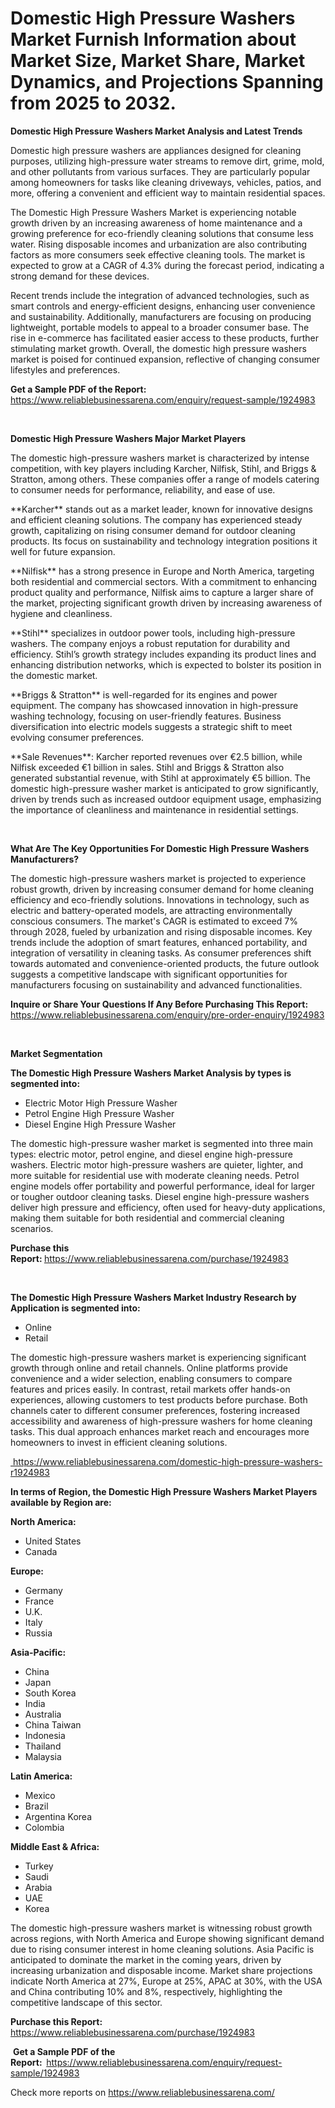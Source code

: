 <p><h1>Domestic High Pressure Washers Market Furnish Information about Market Size, Market Share, Market Dynamics, and Projections Spanning from 2025 to 2032.</h1></p><p><strong>Domestic High Pressure Washers Market Analysis and Latest Trends</strong></p>
<p><p>Domestic high pressure washers are appliances designed for cleaning purposes, utilizing high-pressure water streams to remove dirt, grime, mold, and other pollutants from various surfaces. They are particularly popular among homeowners for tasks like cleaning driveways, vehicles, patios, and more, offering a convenient and efficient way to maintain residential spaces.</p><p>The Domestic High Pressure Washers Market is experiencing notable growth driven by an increasing awareness of home maintenance and a growing preference for eco-friendly cleaning solutions that consume less water. Rising disposable incomes and urbanization are also contributing factors as more consumers seek effective cleaning tools. The market is expected to grow at a CAGR of 4.3% during the forecast period, indicating a strong demand for these devices.</p><p>Recent trends include the integration of advanced technologies, such as smart controls and energy-efficient designs, enhancing user convenience and sustainability. Additionally, manufacturers are focusing on producing lightweight, portable models to appeal to a broader consumer base. The rise in e-commerce has facilitated easier access to these products, further stimulating market growth. Overall, the domestic high pressure washers market is poised for continued expansion, reflective of changing consumer lifestyles and preferences.</p></p>
<p><strong>Get a Sample PDF of the Report:&nbsp;</strong> <a href="https://www.reliablebusinessarena.com/enquiry/request-sample/1924983?utm_campaign=3527&utm_medium=2&utm_source=Github&utm_content=ia&utm_term=28032025&utm_id=domestic-high-pressure-washers">https://www.reliablebusinessarena.com/enquiry/request-sample/1924983</a></p>
<p>&nbsp;</p>
<p><strong>Domestic High Pressure Washers Major Market Players</strong></p>
<p><p>The domestic high-pressure washers market is characterized by intense competition, with key players including Karcher, Nilfisk, Stihl, and Briggs & Stratton, among others. These companies offer a range of models catering to consumer needs for performance, reliability, and ease of use.</p><p>**Karcher** stands out as a market leader, known for innovative designs and efficient cleaning solutions. The company has experienced steady growth, capitalizing on rising consumer demand for outdoor cleaning products. Its focus on sustainability and technology integration positions it well for future expansion.</p><p>**Nilfisk** has a strong presence in Europe and North America, targeting both residential and commercial sectors. With a commitment to enhancing product quality and performance, Nilfisk aims to capture a larger share of the market, projecting significant growth driven by increasing awareness of hygiene and cleanliness.</p><p>**Stihl** specializes in outdoor power tools, including high-pressure washers. The company enjoys a robust reputation for durability and efficiency. Stihl’s growth strategy includes expanding its product lines and enhancing distribution networks, which is expected to bolster its position in the domestic market.</p><p>**Briggs & Stratton** is well-regarded for its engines and power equipment. The company has showcased innovation in high-pressure washing technology, focusing on user-friendly features. Business diversification into electric models suggests a strategic shift to meet evolving consumer preferences.</p><p>**Sale Revenues**: Karcher reported revenues over €2.5 billion, while Nilfisk exceeded €1 billion in sales. Stihl and Briggs & Stratton also generated substantial revenue, with Stihl at approximately €5 billion. The domestic high-pressure washer market is anticipated to grow significantly, driven by trends such as increased outdoor equipment usage, emphasizing the importance of cleanliness and maintenance in residential settings.</p></p>
<p>&nbsp;</p>
<p><strong>What Are The Key Opportunities For Domestic High Pressure Washers Manufacturers?</strong></p>
<p><p>The domestic high-pressure washers market is projected to experience robust growth, driven by increasing consumer demand for home cleaning efficiency and eco-friendly solutions. Innovations in technology, such as electric and battery-operated models, are attracting environmentally conscious consumers. The market's CAGR is estimated to exceed 7% through 2028, fueled by urbanization and rising disposable incomes. Key trends include the adoption of smart features, enhanced portability, and integration of versatility in cleaning tasks. As consumer preferences shift towards automated and convenience-oriented products, the future outlook suggests a competitive landscape with significant opportunities for manufacturers focusing on sustainability and advanced functionalities.</p></p>
<p><strong>Inquire or Share Your Questions If Any Before Purchasing This Report:</strong> <a href="https://www.reliablebusinessarena.com/enquiry/pre-order-enquiry/1924983?utm_campaign=3527&utm_medium=2&utm_source=Github&utm_content=ia&utm_term=28032025&utm_id=domestic-high-pressure-washers">https://www.reliablebusinessarena.com/enquiry/pre-order-enquiry/1924983</a></p>
<p>&nbsp;</p>
<p><strong>Market Segmentation</strong></p>
<p><strong>The Domestic High Pressure Washers Market Analysis by types is segmented into:</strong></p>
<p><ul><li>Electric Motor High Pressure Washer</li><li>Petrol Engine High Pressure Washer</li><li>Diesel Engine High Pressure Washer</li></ul></p>
<p><p>The domestic high-pressure washer market is segmented into three main types: electric motor, petrol engine, and diesel engine high-pressure washers. Electric motor high-pressure washers are quieter, lighter, and more suitable for residential use with moderate cleaning needs. Petrol engine models offer portability and powerful performance, ideal for larger or tougher outdoor cleaning tasks. Diesel engine high-pressure washers deliver high pressure and efficiency, often used for heavy-duty applications, making them suitable for both residential and commercial cleaning scenarios.</p></p>
<p><strong>Purchase this Report:&nbsp;</strong><a href="https://www.reliablebusinessarena.com/purchase/1924983?utm_campaign=3527&utm_medium=2&utm_source=Github&utm_content=ia&utm_term=28032025&utm_id=domestic-high-pressure-washers">https://www.reliablebusinessarena.com/purchase/1924983</a></p>
<p>&nbsp;</p>
<p><strong>The Domestic High Pressure Washers Market Industry Research by Application is segmented into:</strong></p>
<p><ul><li>Online</li><li>Retail</li></ul></p>
<p><p>The domestic high-pressure washers market is experiencing significant growth through online and retail channels. Online platforms provide convenience and a wider selection, enabling consumers to compare features and prices easily. In contrast, retail markets offer hands-on experiences, allowing customers to test products before purchase. Both channels cater to different consumer preferences, fostering increased accessibility and awareness of high-pressure washers for home cleaning tasks. This dual approach enhances market reach and encourages more homeowners to invest in efficient cleaning solutions.</p></p>
<p><a href="https://www.reliablebusinessarena.com/domestic-high-pressure-washers-r1924983?utm_campaign=3527&utm_medium=2&utm_source=Github&utm_content=ia&utm_term=28032025&utm_id=domestic-high-pressure-washers">&nbsp;https://www.reliablebusinessarena.com/domestic-high-pressure-washers-r1924983</a></p>
<p><strong>In terms of Region, the Domestic High Pressure Washers Market Players available by Region are:</strong></p>
<p>
    <p> <strong> North America: </strong>
        <ul>
            <li>United States</li>
            <li>Canada</li>
        </ul>
        </p> 
    <p> <strong> Europe: </strong>
        <ul>
            <li>Germany</li>
            <li>France</li>
            <li>U.K.</li>
            <li>Italy</li>
            <li>Russia</li>
        </ul>
        </p> 
    <p> <strong> Asia-Pacific: </strong>
        <ul>
            <li>China</li>
            <li>Japan</li>
            <li>South Korea</li>
            <li>India</li>
            <li>Australia</li>
            <li>China Taiwan</li>
            <li>Indonesia</li>
            <li>Thailand</li>
            <li>Malaysia</li>
        </ul>
        </p> 
    <p> <strong> Latin America: </strong>
        <ul>
            <li>Mexico</li>
            <li>Brazil</li>
            <li>Argentina Korea</li>
            <li>Colombia</li>
        </ul>
        </p> 
    <p> <strong> Middle East & Africa: </strong>
        <ul>
            <li>Turkey</li>
            <li>Saudi</li>
            <li>Arabia</li>
            <li>UAE</li>
            <li>Korea</li>
        </ul>
    </p>
    </p>
<p><p>The domestic high-pressure washers market is witnessing robust growth across regions, with North America and Europe showing significant demand due to rising consumer interest in home cleaning solutions. Asia Pacific is anticipated to dominate the market in the coming years, driven by increasing urbanization and disposable income. Market share projections indicate North America at 27%, Europe at 25%, APAC at 30%, with the USA and China contributing 10% and 8%, respectively, highlighting the competitive landscape of this sector.</p></p>
<p><strong>Purchase this Report: </strong><a href="https://www.reliablebusinessarena.com/purchase/1924983?utm_campaign=3527&utm_medium=2&utm_source=Github&utm_content=ia&utm_term=28032025&utm_id=domestic-high-pressure-washers">https://www.reliablebusinessarena.com/purchase/1924983</a></p>
<p>&nbsp;<strong>Get a Sample PDF of the Report:&nbsp;&nbsp;</strong><a href="https://www.reliablebusinessarena.com/enquiry/request-sample/1924983?utm_campaign=3527&utm_medium=2&utm_source=Github&utm_content=ia&utm_term=28032025&utm_id=domestic-high-pressure-washers">https://www.reliablebusinessarena.com/enquiry/request-sample/1924983</a></p>
<p><strong></strong></p>
<p>Check more reports on <a href="https://www.reliablebusinessarena.com/?utm_campaign=3527&utm_medium=2&utm_source=Github&utm_content=ia&utm_term=28032025&utm_id=domestic-high-pressure-washers">https://www.reliablebusinessarena.com/</a></p>